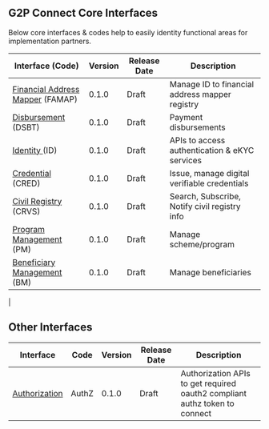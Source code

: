 ## G2P Connect Core Interfaces 

Below core interfaces & codes help to easily identity functional areas for implementation partners. 

| Interface (Code) | Version | Release Date | Description | 
| ---------------- | ------- | ------------ | ----------- |
| [Financial Address Mapper](./FinancialAddressMapper.md) (FAMAP) | 0.1.0 | Draft | Manage ID to financial address mapper registry | 
| [Disbursement](./Disbursement.md) (DSBT) | 0.1.0 | Draft | Payment disbursements |
| [Identity ](./Identity.md) (ID) | 0.1.0 | Draft | APIs to access authentication & eKYC services |
| [Credential](./Crendential.md) (CRED) | 0.1.0 | Draft | Issue, manage digital verifiable credentials |
| [Civil Registry](./CivilRegistry.md) (CRVS) | 0.1.0 | Draft | Search, Subscribe, Notify civil registry info | 
| [Program Management](./ProgramManagement.md) (PM) | 0.1.0 | Draft | Manage scheme/program | 
| [Beneficiary Management](./BeneficiaryManagement.md) (BM) | 0.1.0 | Draft | Manage beneficiaries |
| 

## Other Interfaces  

| Interface | Code | Version | Release Date | Description | 
| --------- | -------------- | ------- | ------------ | ----------- |
| [Authorization](./Authorization.md) | AuthZ | 0.1.0 |Draft | Authorization APIs to get required oauth2 compliant authz token to connect | 
